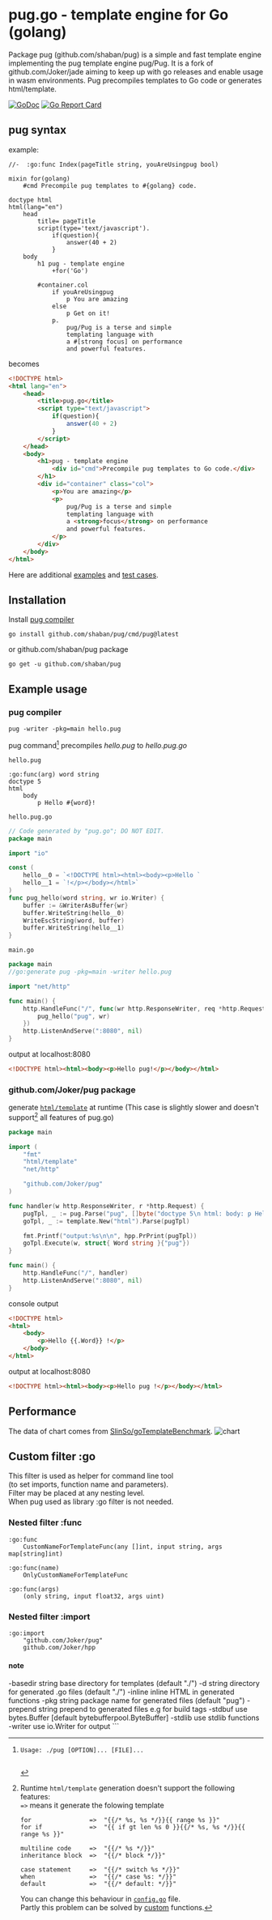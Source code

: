 # pug.go - template engine for Go (golang)  
Package pug (github.com/shaban/pug) is a simple and fast template engine implementing the pug template engine pug/Pug. 
It is a fork of github.com/Joker/jade aiming to keep up with go releases and enable usage in wasm environments.
Pug precompiles templates to Go code or generates html/template.   

[![GoDoc](https://godoc.org/github.com/shaban/pug?status.svg)](https://pkg.go.dev/github.com/shaban/pug#section-documentation) [![Go Report Card](https://github.com/shaban/pug/actions/workflows/goreportcard.yml/badge.svg)](https://goreportcard.com/report/github.com/shaban/pug)

## pug syntax
example:

```pug
//-  :go:func Index(pageTitle string, youAreUsingpug bool)

mixin for(golang)
    #cmd Precompile pug templates to #{golang} code.

doctype html
html(lang="en")
    head
        title= pageTitle
        script(type='text/javascript').
            if(question){
                answer(40 + 2)
            }
    body
        h1 pug - template engine
            +for('Go')

        #container.col
            if youAreUsingpug
                p You are amazing
            else
                p Get on it!
            p.
                pug/Pug is a terse and simple
                templating language with
                a #[strong focus] on performance 
                and powerful features.
```

becomes

```html
<!DOCTYPE html>
<html lang="en">
    <head>
        <title>pug.go</title>
        <script type="text/javascript">
            if(question){
                answer(40 + 2)
            }
        </script>
    </head>
    <body>
        <h1>pug - template engine
            <div id="cmd">Precompile pug templates to Go code.</div>
        </h1>
        <div id="container" class="col">
            <p>You are amazing</p>
            <p>
                pug/Pug is a terse and simple
                templating language with
                a <strong>focus</strong> on performance 
                and powerful features.
            </p>
        </div>
    </body>
</html>
```

Here are additional [examples](https://github.com/Joker/pug/tree/master/example) and [test cases](https://github.com/Joker/pug/tree/master/testdata/v2).

## Installation
Install [pug compiler](https://github.com/shaban/pug/cmd/pug)
```console
go install github.com/shaban/pug/cmd/pug@latest
```
or github.com/shaban/pug package
```console
go get -u github.com/shaban/pug
```

## Example usage

### pug compiler
```console
pug -writer -pkg=main hello.pug
```

pug command[^1] precompiles _hello.pug_ to _hello.pug.go_  

`hello.pug`
```
:go:func(arg) word string
doctype 5
html
    body
        p Hello #{word}!
```

`hello.pug.go`
```go
// Code generated by "pug.go"; DO NOT EDIT.
package main

import "io"

const (
    hello__0 = `<!DOCTYPE html><html><body><p>Hello `
    hello__1 = `!</p></body></html>`
)
func pug_hello(word string, wr io.Writer) {
    buffer := &WriterAsBuffer{wr}
    buffer.WriteString(hello__0)
    WriteEscString(word, buffer)
    buffer.WriteString(hello__1)
}
```

`main.go`
```go
package main
//go:generate pug -pkg=main -writer hello.pug

import "net/http"

func main() {
    http.HandleFunc("/", func(wr http.ResponseWriter, req *http.Request) {
        pug_hello("pug", wr)
    })
    http.ListenAndServe(":8080", nil)
}
```

output at localhost:8080
```html
<!DOCTYPE html><html><body><p>Hello pug!</p></body></html>
```

### github.com/Joker/pug package
generate [`html/template`](https://pkg.go.dev/html/template#hdr-Introduction) at runtime
(This case is slightly slower and doesn't support[^2] all features of pug.go)

```go
package main

import (
    "fmt"
    "html/template"
    "net/http"

    "github.com/Joker/pug"
)

func handler(w http.ResponseWriter, r *http.Request) {
    pugTpl, _ := pug.Parse("pug", []byte("doctype 5\n html: body: p Hello #{.Word} !"))
    goTpl, _ := template.New("html").Parse(pugTpl)

    fmt.Printf("output:%s\n\n", hpp.PrPrint(pugTpl))
    goTpl.Execute(w, struct{ Word string }{"pug"})
}

func main() {
    http.HandleFunc("/", handler)
    http.ListenAndServe(":8080", nil)
}
```

console output
```html
<!DOCTYPE html>
<html>
    <body>
        <p>Hello {{.Word}} !</p>
    </body>
</html>
```

output at localhost:8080
```html
<!DOCTYPE html><html><body><p>Hello pug !</p></body></html>
```

## Performance
The data of chart comes from [SlinSo/goTemplateBenchmark](https://github.com/SlinSo/goTemplateBenchmark).
![chart](https://user-images.githubusercontent.com/11617/141963788-3bf16698-c41e-4dc7-9f11-80d9473009ad.png)

## Custom filter  :go
This filter is used as helper for command line tool  
(to set imports, function name and parameters).  
Filter may be placed at any nesting level.  
When pug used as library :go filter is not needed.  

### Nested filter  :func
```
:go:func
    CustomNameForTemplateFunc(any []int, input string, args map[string]int)

:go:func(name)
    OnlyCustomNameForTemplateFunc

:go:func(args)
    (only string, input float32, args uint)
```

### Nested filter  :import
```
:go:import
    "github.com/Joker/pug"
    github.com/Joker/hpp
```

#### note
[^1]:
    `Usage: ./pug [OPTION]... [FILE]...`  
    ```
  -basedir string
        base directory for templates (default "./")
  -d string
        directory for generated .go files (default "./")
  -inline
        inline HTML in generated functions
  -pkg string
        package name for generated files (default "pug")
  -prepend string
        prepend to generated files e.g for build tags
  -stdbuf
        use bytes.Buffer  [default bytebufferpool.ByteBuffer]
  -stdlib
        use stdlib functions
  -writer
        use io.Writer for output
    ```
[^2]:
    Runtime `html/template` generation doesn't support the following features:  
    `=>` means it generate the folowing template  
    ```
	for                =>  "{{/* %s, %s */}}{{ range %s }}"
	for if             =>  "{{ if gt len %s 0 }}{{/* %s, %s */}}{{ range %s }}"

	multiline code     =>  "{{/* %s */}}"
	inheritance block  =>  "{{/* block */}}"

	case statement     =>  "{{/* switch %s */}}"
	when               =>  "{{/* case %s: */}}"
	default            =>  "{{/* default: */}}"
    ```
    You can change this behaviour in [`config.go`](https://github.com/Joker/pug/blob/master/config.go#L24) file.  
    Partly this problem can be solved by [custom](https://pkg.go.dev/text/template#example-Template-Func) functions.  
